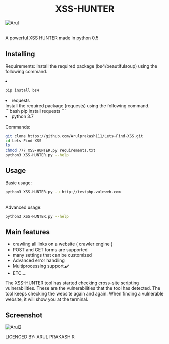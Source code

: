 <center><h1>XSS-HUNTER</h1></center>
<p align="center">
 
![Arul](https://github.com/user-attachments/assets/6e9aa755-3a07-4ab2-a274-5757c55d859b)


 
 <br/>
A powerful XSS HUNTER made in python 0.5<br/>


## Installing

Requirements:
Install the required package (bs4/beautifulsoup) using the following command.
<br/>

<li> </li>

```bash
pip install bs4
```
<li> requests </li>
Install the required package (requests) using the following command.
```bash
pip install requests
```
<li> python 3.7 </li>
<br/>
Commands:

```bash
git clone https://github.com/Arulprakash111/Lets-Find-XSS.git
cd Lets-Find-XSS
ls
chmod 777 XSS-HUNTER.py requirements.txt
python3 XSS-HUNTER.py --help 
```
## Usage
Basic usage:

```bash
python3 XSS-HUNTER.py -u http://testphp.vulnweb.com
```
<br/>
Advanced usage:

```bash
python3 XSS-HUNTER.py --help
```

## Main features

* crawling all links on a website ( crawler engine )
* POST and GET forms are supported
* many settings that can be customized
* Advanced error handling
* Multiprocessing support.✔️
* ETC....

The XSS-HUNTER tool has started checking cross-site scripting vulnerabilities. These are the vulnerabilities that the tool has detected. The tool keeps checking the website again and again. When finding a vulnerable website, it will show you at the terminal.

## Screenshot


![Arul2](https://github.com/user-attachments/assets/a7a5983e-f638-481c-9e6a-6c3291d8c8d4)





  LICENCED BY: ARUL PRAKASH R

